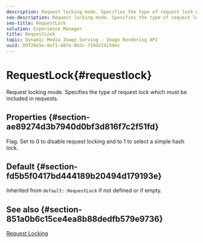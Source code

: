 ```yaml
---
description: Request locking mode. Specifies the type of request lock which must be included in requests.
seo-description: Request locking mode. Specifies the type of request lock which must be included in requests.
seo-title: RequestLock
solution: Experience Manager
title: RequestLock
topic: Dynamic Media Image Serving - Image Rendering API
uuid: 09f20e5e-8ef1-48fe-8b3c-719d219159ec
---
```


# RequestLock{#requestlock}

Request locking mode. Specifies the type of request lock which must be included in requests.

## Properties {#section-ae89274d3b7940d0bf3d816f7c2f51fd}

Flag. Set to 0 to disable request locking and to 1 to select a simple hash lock.

## Default {#section-fd5b5f0417bd444189b20494d179193e}

Inherited from `default::RequestLock` if not defined or if empty.

## See also {#section-851a0b6c15ce4ea8b88dedfb579e9736}

[Request Locking](../../../../../is-api/image-catalog/image-serving-api-ref/c-image-catalog-reference/c-attributes-reference/r-requestlock.md#reference-8bbe2f581be847d3b9fa123e8e5e94b0) 
